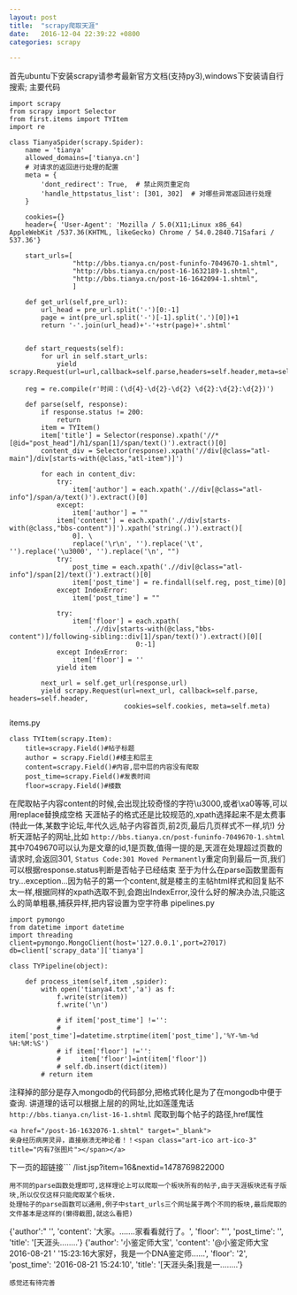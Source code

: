 ```yaml
---
layout: post
title:  "scrapy爬取天涯"
date:   2016-12-04 22:39:22 +0800
categories: scrapy

---
```

首先ubuntu下安装scrapy请参考最新官方文档(支持py3),windows下安装请自行搜索;
主要代码
```
import scrapy
from scrapy import Selector
from first.items import TYItem
import re

class TianyaSpider(scrapy.Spider):
    name = 'tianya'
    allowed_domains=['tianya.cn']
    # 对请求的返回进行处理的配置
    meta = {
        'dont_redirect': True,  # 禁止网页重定向
        'handle_httpstatus_list': [301, 302]  # 对哪些异常返回进行处理
    }

    cookies={}
    header={ 'User-Agent': 'Mozilla / 5.0(X11;Linux x86_64) AppleWebKit /537.36(KHTML, likeGecko) Chrome / 54.0.2840.71Safari / 537.36'}

    start_urls=[
                "http://bbs.tianya.cn/post-funinfo-7049670-1.shtml",
                "http://bbs.tianya.cn/post-16-1632189-1.shtml",
                "http://bbs.tianya.cn/post-16-1642094-1.shtml",
                ]

    def get_url(self,pre_url):
        url_head = pre_url.split('-')[0:-1]
        page = int(pre_url.split('-')[-1].split('.')[0])+1
        return '-'.join(url_head)+'-'+str(page)+'.shtml'


    def start_requests(self):
        for url in self.start_urls:
            yield scrapy.Request(url=url,callback=self.parse,headers=self.header,meta=self.meta)

    reg = re.compile(r'时间：(\d{4}-\d{2}-\d{2} \d{2}:\d{2}:\d{2})')

    def parse(self, response):
        if response.status != 200:
            return
        item = TYItem()
        item['title'] = Selector(response).xpath('//*[@id="post_head"]/h1/span[1]/span/text()').extract()[0]
        content_div = Selector(response).xpath('//div[@class="atl-main"]/div[starts-with(@class,"atl-item")]')

        for each in content_div:
            try:
                item['author'] = each.xpath('.//div[@class="atl-info"]/span/a/text()').extract()[0]
            except:
                item['author'] = ""
            item['content'] = each.xpath('.//div[starts-with(@class,"bbs-content")]').xpath('string(.)').extract()[
                0]. \
                replace('\r\n', '').replace('\t', '').replace('\u3000', '').replace('\n', "")
            try:
                post_time = each.xpath('.//div[@class="atl-info"]/span[2]/text()').extract()[0]
                item['post_time'] = re.findall(self.reg, post_time)[0]
            except IndexError:
                item['post_time'] = ""

            try:
                item['floor'] = each.xpath(
                    './/div[starts-with(@class,"bbs-content")]/following-sibling::div[1]/span/text()').extract()[0][
                                0:-1]
            except IndexError:
                item['floor'] = ''
            yield item

        next_url = self.get_url(response.url)
        yield scrapy.Request(url=next_url, callback=self.parse, headers=self.header,
                             cookies=self.cookies, meta=self.meta)

```

items.py

```
class TYItem(scrapy.Item):
    title=scrapy.Field()#帖子标题
    author = scrapy.Field()#楼主和层主
    content=scrapy.Field()#内容,层中层的内容没有爬取
    post_time=scrapy.Field()#发表时间
    floor=scrapy.Field()#楼数
```
在爬取帖子内容content的时候,会出现比较奇怪的字符\u3000,或者\xa0等等,可以用replace替换成空格
天涯帖子的格式还是比较规范的,xpath选择起来不是太费事(特此一体,某数字论坛,年代久远,帖子内容首页,前2页,最后几页样式不一样,坑!)
分析天涯帖子的网址,比如
```http://bbs.tianya.cn/post-funinfo-7049670-1.shtml```
其中7049670可以认为是文章的id,1是页数,值得一提的是,天涯在处理超过页数的请求时,会返回301,
```Status Code:301 Moved Permanently```重定向到最后一页,我们可以根据response.status判断是否帖子已经结束
至于为什么在parse函数里面有try...exception...因为帖子的第一个content,就是楼主的主帖html样式和回复贴不太一样,根据同样的xpath选取不到,会跑出IndexError,没什么好的解决办法,只能这么的简单粗暴,捕获异样,把内容设置为空字符串
pipelines.py
```
import pymongo
from datetime import datetime
import threading
client=pymongo.MongoClient(host='127.0.0.1',port=27017)
db=client['scrapy_data']['tianya']

class TYPipeline(object):

    def process_item(self,item ,spider):
        with open('tianya4.txt','a') as f:
            f.write(str(item))
            f.write('\n')

            # if item['post_time'] !='':
            #     item['post_time']=datetime.strptime(item['post_time'],'%Y-%m-%d %H:%M:%S')
            # if item['floor'] !='':
            #     item['floor']=int(item['floor'])
            # self.db.insert(dict(item))
        # return item
```
注释掉的部分是存入mongodb的代码部分,把格式转化是为了在mongodb中便于查询.
讲道理的话可以根据上层的的网址,比如莲蓬鬼话```http://bbs.tianya.cn/list-16-1.shtml```
爬取到每个帖子的路径,href属性
```
<a href="/post-16-1632076-1.shtml" target="_blank">
亲身经历病房灵异，直接崩溃无神论者！！<span class="art-ico art-ico-3" title="内有7张图片"></span></a>
```
下一页的超链接```
/list.jsp?item=16&nextid=1478769822000
```
用不同的parse函数处理即可,这样理论上可以爬取一个板块所有的帖子,由于天涯板块还有子版块,所以仅仅这样只能爬取某个板块.
处理帖子的parse函数可以通用,例子中start_urls三个网址属于两个不同的板块,最后爬取的文件基本是这样的(懒得截图,就这么看把)
```
{'author':" '',
 'content': '大家。.......家看看就行了。',
 'floor': "'',
 'post_time': '',
 'title': '[天涯头........'}
{'author': '小鉴定师大宝',
 'content': '@小鉴定师大宝 2016-08-21 '
            '15:23:16大家好，我是一个DNA鉴定师......',
 'floor': '2',
 'post_time': '2016-08-21 15:24:10',
 'title': '[天涯头条]我是一........'}
```
感觉还有待完善
